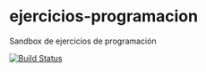 # ejercicios-programacion
Sandbox de ejercicios de programación

[![Build Status](https://travis-ci.org/cristian-rincon/ejercicios-programacion.svg?branch=master)](https://travis-ci.org/cristian-rincon/ejercicios-programacion)